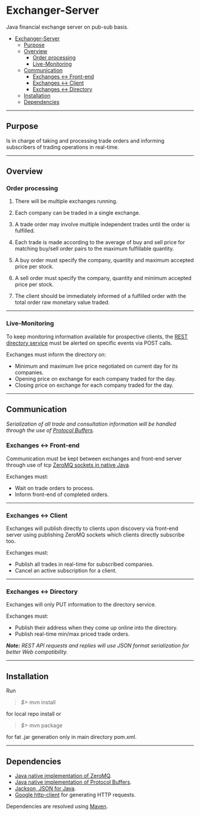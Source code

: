 # Exchanger-Server #

Java financial exchange server on pub-sub basis.

- [Exchanger-Server](#exchanger-server)
    - [Purpose](#purpose)
    - [Overview](#overview)
        - [Order processing](#order-processing)
        - [Live-Monitoring](#live-monitoring)
    - [Communication](#communication)
        - [Exchanges <-> Front-end](#exchanges---front-end)
        - [Exchanges <-> Client](#exchanges---client)
        - [Exchanges <-> Directory](#exchanges---directory)
    - [Installation](#installation)
    - [Dependencies](#dependencies)

------------------------------

## Purpose ##

Is in charge of taking and processing trade orders and informing subscribers of trading operations in real-time.

------------------------------

## Overview ##

### Order processing ###

1. There will be multiple exchanges running.

1. Each company can be traded in a single exchange.

1. A trade order may involve multiple independent trades until the order is fulfilled.

1. Each trade is made according to the average of buy and sell price for matching buy/sell order pairs to the maximum fulfillable quantity.

1. A buy order must specify the company, quantity and maximum accepted price per stock.

1. A sell order must specify the company, quantity and minimum accepted price per stock.

1. The client should be immediately informed of a fulfilled order with the total order raw monetary value traded.

------------------------------

### Live-Monitoring ###

To keep monitoring information available for prospective clients, the [REST directory service](https://github.com/Seriyin/Exchanger-Directory) must be alerted on specific events via POST calls.

Exchanges must inform the directory on:

- Minimum and maximum live price negotiated on current day for its companies.
- Opening price on exchange for each company traded for the day.
- Closing price on exchange for each company traded for the day.

------------------------------

## Communication ##

_Serialization of all trade and consultation information will be handled through the use of [Protocol Buffers](https://github.com/google/protobuf)._

### Exchanges <-> Front-end ###

Communication must be kept between exchanges and front-end server through use of tcp [ZeroMQ sockets in native Java](https://github.com/zeromq/jeromq).

Exchanges must:

- Wait on trade orders to process.
- Inform front-end of completed orders.

------------------------------

### Exchanges <-> Client ###

Exchanges will publish directly to clients upon discovery via front-end server using publishing ZeroMQ sockets which clients directly subscribe too.

Exchanges must:

- Publish all trades in real-time for subscribed companies.
- Cancel an active subscription for a client.

------------------------------

### Exchanges <-> Directory ###

Exchanges will only PUT information to the directory service.

Exchanges must:

- Publish their address when they come up online into the directory.
- Publish real-time min/max priced trade orders.

_**Note:** REST API requests and replies will use JSON format serialization for better Web compatibility._

------------------------------

## Installation ##
   
Run

>*$>* mvn install

for local repo install or 

>*$>* mvn package

for fat .jar generation only in main directory pom.xml.

------------------------------

## Dependencies ##

- [Java native implementation of ZeroMQ](https://github.com/zeromq/jeromq).
- [Java native implementation of Protocol Buffers](https://github.com/google/protobuf).
- [Jackson, JSON for Java](https://github.com/FasterXML/jackson).
- [Google http-client](https://developers.google.com/api-client-library/java/google-http-java-client/) for generating HTTP requests.

Dependencies are resolved using [Maven](https://maven.apache.org/).
